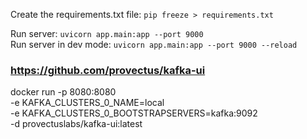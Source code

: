 

Create the requirements.txt file:
`pip freeze > requirements.txt`


Run server: `uvicorn app.main:app --port 9000` <br>
Run server in dev mode: `uvicorn app.main:app --port 9000 --reload`

 
 ### https://github.com/provectus/kafka-ui 
 docker run -p 8080:8080 \
	-e KAFKA_CLUSTERS_0_NAME=local \
	-e KAFKA_CLUSTERS_0_BOOTSTRAPSERVERS=kafka:9092 \
	-d provectuslabs/kafka-ui:latest 